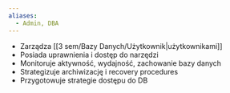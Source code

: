 ```yaml
---
aliases:
  - Admin, DBA
---
```

- Zarządza [[3 sem/Bazy Danych/Użytkownik|użytkownikami]]
- Posiada uprawnienia i dostęp do narzędzi
- Monitoruje aktywność, wydajność, zachowanie bazy danych
- Strategizuje archiwizację i recovery procedures
- Przygotowuje strategie dostępu do DB